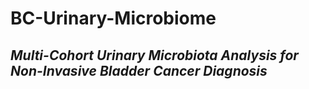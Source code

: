 # BC-Urinary-Microbiome
## *Multi-Cohort Urinary Microbiota Analysis for Non-Invasive Bladder Cancer Diagnosis*
